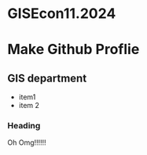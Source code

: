 # GISEcon11.2024
# Make Github Proflie
## GIS department 
- item1
- item 2

### Heading

Oh Omg!!!!!!